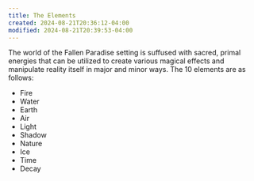 ```yaml
---
title: The Elements
created: 2024-08-21T20:36:12-04:00
modified: 2024-08-21T20:39:53-04:00
---
```

The world of the Fallen Paradise setting is suffused with sacred, primal energies that can be utilized to create various magical effects and manipulate reality itself in major and minor ways.
The 10 elements are as follows:
- Fire
- Water
- Earth
- Air
- Light
- Shadow
- Nature
- Ice
- Time
- Decay
